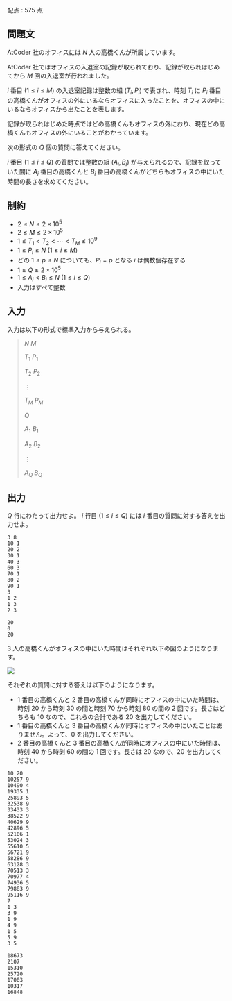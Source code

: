 配点 : $575$ 点

## 問題文

AtCoder 社のオフィスには $N$ 人の高橋くんが所属しています。

AtCoder 社ではオフィスの入退室の記録が取られており、記録が取られはじめてから $M$ 回の入退室が行われました。

$i$ 番目 $(1\leq i\leq M)$ の入退室記録は整数の組 $(T _ i,P _ i)$ で表され、時刻 $T _ i$ に $P _ i$ 番目の高橋くんがオフィスの外にいるならオフィスに入ったことを、オフィスの中にいるならオフィスから出たことを表します。

記録が取られはじめた時点ではどの高橋くんもオフィスの外におり、現在どの高橋くんもオフィスの外にいることがわかっています。

次の形式の $Q$ 個の質問に答えてください。

$i$ 番目 $(1\leq i\leq Q)$ の質問では整数の組 $(A _ i,B _ i)$ が与えられるので、記録を取っていた間に $A _ i$ 番目の高橋くんと $B _ i$ 番目の高橋くんがどちらもオフィスの中にいた時間の長さを求めてください。

## 制約

- $2\leq N\leq2\times10 ^ 5$
- $2\leq M\leq2\times10 ^ 5$
- $1\leq T _ 1\lt T _ 2\lt\dotsb\lt T _ M\leq10 ^ 9$
- $1\leq P _ i\leq N\ (1\leq i\leq M)$
- どの $1\leq p\leq N$ についても、$P _ i=p$ となる $i$ は偶数個存在する
- $1\leq Q\leq2\times10 ^ 5$
- $1\leq A _ i\lt B _ i\leq N\ (1\leq i\leq Q)$
- 入力はすべて整数

## 入力

入力は以下の形式で標準入力から与えられる。

> $N$ $M$
> 
> $T _ 1$ $P _ 1$
> 
> $T _ 2$ $P _ 2$
> 
> $\vdots$
> 
> $T _ M$ $P _ M$
> 
> $Q$
> 
> $A _ 1$ $B _ 1$
> 
> $A _ 2$ $B _ 2$
> 
> $\vdots$
> 
> $A _ Q$ $B _ Q$

## 出力

$Q$ 行にわたって出力せよ。
$i$ 行目 $(1\leq i\leq Q)$ には $i$ 番目の質問に対する答えを出力せよ。

```input1
3 8
10 1
20 2
30 1
40 3
60 3
70 1
80 2
90 1
3
1 2
1 3
2 3
```

```output1
20
0
20
```

$3$ 人の高橋くんがオフィスの中にいた時間はそれぞれ以下の図のようになります。

![](https://img.atcoder.jp/abc365/268561b2e39007a186ef6ce29471170f.png)

それぞれの質問に対する答えは以下のようになります。

- $1$ 番目の高橋くんと $2$ 番目の高橋くんが同時にオフィスの中にいた時間は、時刻 $20$ から時刻 $30$ の間と時刻 $70$ から時刻 $80$ の間の $2$ 回です。長さはどちらも $10$ なので、これらの合計である $20$ を出力してください。
- $1$ 番目の高橋くんと $3$ 番目の高橋くんが同時にオフィスの中にいたことはありません。よって、$0$ を出力してください。
- $2$ 番目の高橋くんと $3$ 番目の高橋くんが同時にオフィスの中にいた時間は、時刻 $40$ から時刻 $60$ の間の $1$ 回です。長さは $20$ なので、$20$ を出力してください。

```input2
10 20
10257 9
10490 4
19335 1
25893 5
32538 9
33433 3
38522 9
40629 9
42896 5
52106 1
53024 3
55610 5
56721 9
58286 9
63128 3
70513 3
70977 4
74936 5
79883 9
95116 9
7
1 3
3 9
1 9
4 9
1 5
5 9
3 5
```

```output2
18673
2107
15310
25720
17003
10317
16848
```